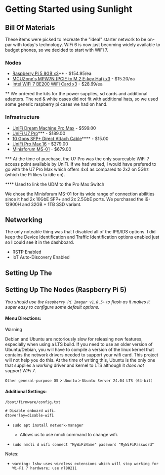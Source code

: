 # Getting Started using Sunlight

## Bill Of Materials

These items were picked to recreate the "ideal" starter network to be on-par with today's technology. WiFi 6 is now just becoming widely available to budget phones, so we decided to start with WiFi 7.

### Nodes

- [Raspberry Pi 5 8GB x3](https://www.canakit.com/raspberry-pi-5-8gb.html)** - $154.95/ea
- [MCUZone's MPW7N (PCIE to M.2 E-key Hat) x3](https://www.aliexpress.us/item/3256806224989235.html) - $15.20/ea
- [Intel WiFi 7 BE200 WiFi Card x3](https://a.co/d/do83E2V) - $28.69/ea

** We ordered the kits for the power supplies, sd cards and additional adapters. The red & white cases did not fit with additional hats, so we used some generic raspberry pi cases we had on hand.

### Infrastructure

- [UniFi Dream Machine Pro Max](https://store.ui.com/us/en/pro/category/cloud-gateways-large-scale/products/udm-pro-max) - $599.00
- [UniFi U7 Pro](https://store.ui.com/us/en/pro/category/all-wifi/products/u7-pro)*** - $189.00
- [10 Gbps SFP+ Direct Attach Cable](https://store.ui.com/us/en/pro/category/accessories-cables-dacs/collections/accessories-pro-direct-attach-cables/products/10gbps-direct-attach-cable?variant=uacc-dac-sfp10-1m)*\*** - $15.00
- [UniFi Pro Max 16](https://store.ui.com/us/en/pro/category/all-switching/products/usw-pro-max-16) - $279.00
- [Minisforum MS-01](https://store.minisforum.com/products/minisforum-ms-01?sscid=51k8_glrqb&variant=44385972191477) - $679.00

*** At the time of purchase, the U7 Pro was the only sourceable WiFi 7 access point available by UniFi. If we had waited, I would have prefered to go with the U7 Pro Max which offers 4x4 as compared to 2x2 on 5Ghz (which the Pi likes to idle on).

**** Used to link the UDM to the Pro Max Switch

We chose the Minisforum MS-01 for its wide range of connection abilities since it had 2x 10GbE SFP+ and 2x 2.5GbE ports. We purchased the i9-12900H and 32GB + 1TB SSD variant.

## Networking 

The only noteable thing was that I disabled all of the IPS/IDS options.
I did keep the Device Identification and Traffic Identification options enabled just so I could see it in the dashboard.

- RSTP Enabled
- IoT Auto-Discovery Enabled

## Setting Up The 

## Setting Up The Nodes (Raspberry Pi 5)

*You should use the `Raspberry Pi Imager v1.8.5+` to flash as it makes it super easy to configure some default options.*

#### Menu Directions:

> [!WARNING]
> Debian and Ubuntu are notoriously slow for releasing new features, especially when using a LTS build. 
> If you need to use an older version of Ubuntu/Debian, you will have to compile a version of the linux kernel that contains the network drivers needed to support your wifi card. This project will not help you do this.
> At the time of writing this, Ubuntu is the only one that supplies a *working* driver and kernel to LTS although it *does not support WiFi 7*. 

`Other general-purpose OS` > `Ubuntu` > `Ubuntu Server 24.04 LTS (64-bit)`


#### Additional Settings:

`/boot/firmware/config.txt`
```txt
# Disable onboard wifi.
dtoverlay=disable-wifi
```

- `sudo apt install network-manager`
    - Allows us to use nmcli command to change wifi.

- `sudo nmcli d wifi connect "MyWiFiName" password "MyWiFiPassword"`

Notes:
- `warning: lshw uses wireless extensions which will stop working for Wi-Fi 7 hardware; use nl80211`